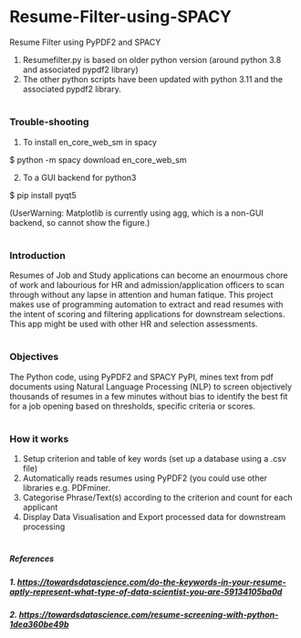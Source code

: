 # Resume-Filter-using-SPACY
Resume Filter using PyPDF2 and SPACY
1. Resumefilter.py is based on older python version (around python 3.8 and associated pypdf2 library)
2. The other python scripts have been updated with python 3.11 and the associated pypdf2 library.

#
### Trouble-shooting
1. To install en_core_web_sm in spacy

  $ python -m spacy download en_core_web_sm

2. To a GUI backend for python3

  $ pip install pyqt5
  
  (UserWarning: Matplotlib is currently using agg, which is a non-GUI backend, so cannot show the figure.)

#
### Introduction
Resumes of Job and Study applications can become an enourmous chore of work and labourious for HR and admission/application officers to scan through without any lapse in attention and human fatique. This project makes use of programming automation to extract and read resumes with the intent of scoring and filtering applications for downstream selections. This app might be used with other HR and selection assessments.
#
#
### Objectives
The Python code, using PyPDF2 and SPACY PyPI, mines text from pdf documents using Natural Language Processing (NLP) to screen objectively thousands of resumes in a few minutes without bias to identify the best fit for a job opening based on thresholds, specific criteria or scores.
#
#
### How it works
1. Setup criterion and table of key words (set up a database using a .csv file)
2. Automatically reads resumes using PyPDF2 (you could use other libraries e.g. PDFminer.
3. Categorise Phrase/Text(s) according to the criterion and count for each applicant
4. Display Data Visualisation and Export processed data for downstream processing
#
#
#
##### References
##### 1. https://towardsdatascience.com/do-the-keywords-in-your-resume-aptly-represent-what-type-of-data-scientist-you-are-59134105ba0d
##### 2. https://towardsdatascience.com/resume-screening-with-python-1dea360be49b
